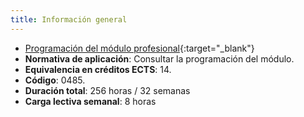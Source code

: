 ```yaml
---
title: Información general
---
```


- [Programación del módulo profesional](assets/INF-1DAW-PRO-C24-25.pdf){:target="_blank"}
- **Normativa de aplicación**: Consultar la programación del módulo.
- **Equivalencia en créditos ECTS**: 14.
- **Código**: 0485.
- **Duración total**: 256 horas / 32 semanas
- **Carga lectiva semanal**: 8 horas
